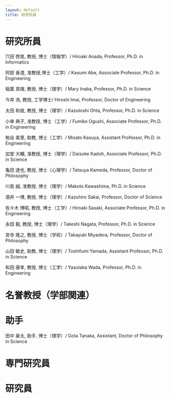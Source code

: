 ```yaml
---
layout: default
title: 研究所員
---
```


# 研究所員

穴田 啓晃, 教授, 博士（情報学）/ Hiroaki Anada, Professor, Ph.D. in Informatics

阿部 香澄, 准教授,博士（工学）/ Kasumi Abe, Associate Professor, Ph.D. in Engineering

稲葉 真理, 教授, 博士（理学）/ Mary Inaba, Professor, Ph.D. in Science

今井 浩, 教授, 工学博士/ Hiroshi Imai, Professor, Doctor of Engineering

太田 和俊, 教授, 博士（理学）/ Kazutoshi Ohta, Professor, Ph.D. in Science

小串 典子, 准教授, 博士（工学）/ Fumiko Ogushi, Associate Professor, Ph.D. in Engineering

粕谷 美里, 助教, 博士（工学）/ Misato Kasuya, Assistant Professor, Ph.D. in Engineering

加堂 大輔, 准教授, 博士（理学）/ Daisuke Kadoh, Associate Professor, Ph.D. in Science

亀田 達也, 教授, 博士（心理学）/ Tatsuya Kameda, Professor, Doctor of Philosophy

川島 誠, 准教授, 博士（理学）/ Makoto Kawashima, Ph.D. in Science

酒井 一博, 教授, 博士（理学）/ Kazuhiro Sakai, Professor, Doctor of Science

佐々木 博昭, 教授, 博士（工学）/ Hiroaki Sasaki, Associate Professor, Ph.D. in Engineering

永田 毅, 教授, 博士（理学）/ Takeshi Nagata, Professor, Ph.D. in Science

宮寺 隆之, 教授, 博士（学術）/ Takayuki Miyadera, Professor, Doctor of Philosophy

山田 敏史, 助教, 博士（理学）/ Toshifumi Yamada, Assistant Professor, Ph.D. in Science

和田 康孝, 教授, 博士（工学）/ Yasutaka Wada, Professor, Ph.D. in Engineering

# 名誉教授（学部関連）

# 助手
田中 豪太, 助手, 博士（理学）/ Gota Tanaka, Assistant, Doctor of Philosophy in Science

# 専門研究員

# 研究員

